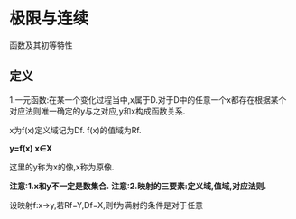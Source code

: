 # 极限与连续 #
函数及其初等特性

## 定义 ##

1.一元函数:在某一个变化过程当中,x属于D.对于D中的任意一个x都存在根据某个对应法则唯一确定的y与之对应,y和x构成函数关系.

x为f(x)定义域记为Df.
f(x)的值域为Rf.

**y=f(x)  x∈X**

这里的y称为x的像,x称为原像.

**注意:1.x和y不一定是数集合.**
**注意:2.映射的三要素:定义域,值域,对应法则.**

设映射f:x→y,若Rf=Y,Df=X,则f为满射的条件是对于任意